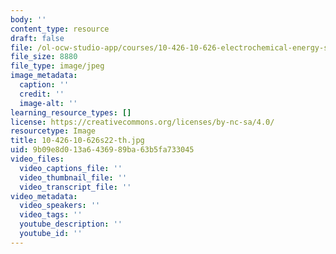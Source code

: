```yaml
---
body: ''
content_type: resource
draft: false
file: /ol-ocw-studio-app/courses/10-426-10-626-electrochemical-energy-systems-spring-2022/10-426-10-626s22-th.jpg
file_size: 8880
file_type: image/jpeg
image_metadata:
  caption: ''
  credit: ''
  image-alt: ''
learning_resource_types: []
license: https://creativecommons.org/licenses/by-nc-sa/4.0/
resourcetype: Image
title: 10-426-10-626s22-th.jpg
uid: 9b09e8d0-13a6-4369-89ba-63b5fa733045
video_files:
  video_captions_file: ''
  video_thumbnail_file: ''
  video_transcript_file: ''
video_metadata:
  video_speakers: ''
  video_tags: ''
  youtube_description: ''
  youtube_id: ''
---
```

